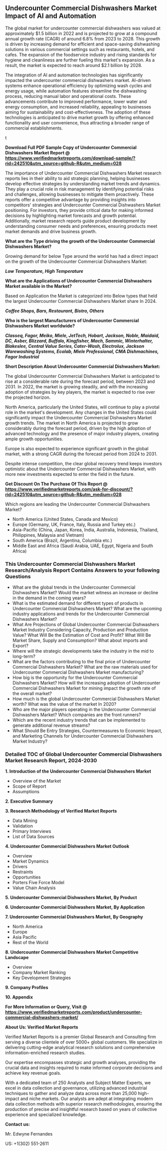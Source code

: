 <h2>Undercounter Commercial Dishwashers Market Impact of AI and Automation</h2><p>The global market for undercounter commercial dishwashers was valued at approximately $1.5 billion in 2022 and is projected to grow at a compound annual growth rate (CAGR) of around 6.8% from 2023 to 2028. This growth is driven by increasing demand for efficient and space-saving dishwashing solutions in various commercial settings such as restaurants, hotels, and cafes. The expansion of the foodservice industry and rising standards for hygiene and cleanliness are further fueling this market's expansion. As a result, the market is expected to reach around $2.1 billion by 2028.</p><p>The integration of AI and automation technologies has significantly impacted the undercounter commercial dishwashers market. AI-driven systems enhance operational efficiency by optimizing wash cycles and energy usage, while automation features streamline the dishwashing process, reducing manual labor and operational costs. These advancements contribute to improved performance, lower water and energy consumption, and increased reliability, appealing to businesses aiming for sustainability and cost-effectiveness. The adoption of these technologies is anticipated to drive market growth by offering enhanced functionality and user convenience, thus attracting a broader range of commercial establishments.</p>t</p><p id="" class=""><strong>Download Full PDF Sample Copy of Undercounter Commercial Dishwashers Market Report @ <a href="https://www.verifiedmarketreports.com/download-sample/?rid=242510&utm_source=github-R&utm_medium=028" target="_blank">https://www.verifiedmarketreports.com/download-sample/?rid=242510&utm_source=github-R&utm_medium=028</a></strong></p><p>The importance of&nbsp;Undercounter Commercial Dishwashers Market research reports lies in their ability to aid strategic planning, helping businesses develop effective strategies by understanding market trends and dynamics. They play a crucial role in risk management by identifying potential risks and challenges, allowing businesses to mitigate them proactively. These reports offer a competitive advantage by providing insights into competitors' strategies and Undercounter Commercial Dishwashers Market positioning. For investors, they provide critical data for making informed decisions by highlighting market forecasts and growth potential. Additionally, market research reports guide product development by understanding consumer needs and preferences, ensuring products meet market demands and drive business growth.</p><p><strong>What are the&nbsp;Type driving the growth of the Undercounter Commercial Dishwashers Market?</strong></p><p id="" class="">Growing demand for below Type around the world has had a direct impact on the growth of the Undercounter Commercial Dishwashers Market:</p><em><strong>Low Temperature, High Temperature</strong></em></p><strong>What are the&nbsp;Applications&nbsp;of Undercounter Commercial Dishwashers Market available in the Market?</strong></p><p id="" class="">Based on Application the Market is categorized into Below types that held the largest Undercounter Commercial Dishwashers Market share In 2024.</p><em><strong>Coffee Shops, Bars, Restaurant, Bistro, Others</strong></em></p><strong>Who is the largest Manufacturers of Undercounter Commercial Dishwashers Market worldwide?</strong></p><p><em><strong>Classeq, Fagor, Meiko, Miele, JetTech, Hobart, Jackson, Noble, Maidaid, DC, Asber, Blizzard, Buffalo, Kingfisher, Mach, Sammic, Winterhalter, Blakeslee, Central Value Series, Cater-Wash, Electrolux, Jackson Warewashing Systems, Ecolab, Miele Professional, CMA Dishmachines, Fagor Industrial</strong></em></p><p id="" class=""><strong>Short Description About Undercounter Commercial Dishwashers Market:</strong></p><p>The global Undercounter Commercial Dishwashers Market is anticipated to rise at a considerable rate during the forecast period, between 2023 and 2031. In 2022, the market is growing steadily, and with the increasing adoption of strategies by key players, the market is expected to rise over the projected horizon.</p><p>North America, particularly the United States, will continue to play a pivotal role in the market's development. Any changes in the United States could significantly impact the Undercounter Commercial Dishwashers Market growth trends. The market in North America is projected to grow considerably during the forecast period, driven by the high adoption of advanced technology and the presence of major industry players, creating ample growth opportunities.</p><p>Europe is also expected to experience significant growth in the global market, with a strong CAGR during the forecast period from 2024 to 2031.</p><p>Despite intense competition, the clear global recovery trend keeps investors optimistic about the Undercounter Commercial Dishwashers Market, with more new investments expected to enter the field in the future.</p><p id="" class=""><strong>Get Discount On The Purchase Of This Report @ <a href="https://www.verifiedmarketreports.com/ask-for-discount/?rid=242510&utm_source=github-R&utm_medium=028" target="_blank">https://www.verifiedmarketreports.com/ask-for-discount/?rid=242510&utm_source=github-R&utm_medium=028</a></strong></p>Which regions are leading the Undercounter Commercial Dishwashers Market?</p><ul><li>North America (United States, Canada and Mexico)</li><li>Europe (Germany, UK, France, Italy, Russia and Turkey etc.)</li><li>Asia-Pacific (China, Japan, Korea, India, Australia, Indonesia, Thailand, Philippines, Malaysia and Vietnam)</li><li>South America (Brazil, Argentina, Columbia etc.)</li><li>Middle East and Africa (Saudi Arabia, UAE, Egypt, Nigeria and South Africa)</li></ul><h3 id="" class="">This Undercounter Commercial Dishwashers Market Research/Analysis Report Contains Answers to your following Questions</h3><ul><li>What are the global trends in the Undercounter Commercial Dishwashers Market? Would the market witness an increase or decline in the demand in the coming years?</li><li>What is the estimated demand for different types of products in Undercounter Commercial Dishwashers Market? What are the upcoming industry applications and trends for the Undercounter Commercial Dishwashers Market?</li><li>What Are Projections of Global Undercounter Commercial Dishwashers Market Industry Considering Capacity, Production and Production Value? What Will Be the Estimation of Cost and Profit? What Will Be Market Share, Supply and Consumption? What about imports and Export?</li><li>Where will the strategic developments take the industry in the mid to long-term?</li><li>What are the factors contributing to the final price of Undercounter Commercial Dishwashers Market? What are the raw materials used for Undercounter Commercial Dishwashers Market manufacturing?</li><li>How big is the opportunity for the Undercounter Commercial Dishwashers Market? How will the increasing adoption of Undercounter Commercial Dishwashers Market for mining impact the growth rate of the overall market?</li><li>How much is the global Undercounter Commercial Dishwashers Market worth? What was the value of the market In 2020?</li><li>Who are the major players operating in the Undercounter Commercial Dishwashers Market? Which companies are the front runners?</li><li>Which are the recent industry trends that can be implemented to generate additional revenue streams?</li><li>What Should Be Entry Strategies, Countermeasures to Economic Impact, and Marketing Channels for Undercounter Commercial Dishwashers Market Industry?</li></ul><h3 id="" class="">Detailed TOC of Global Undercounter Commercial Dishwashers Market Research Report, 2024-2030</h3><p id="" class=""><strong>1. Introduction of the Undercounter Commercial Dishwashers Market</strong></p><ul><li>Overview of the Market</li><li>Scope of Report</li><li>Assumptions</li></ul><p id="" class=""><strong>2. Executive Summary</strong></p><p id="" class=""><strong>3. Research Methodology of Verified Market Reports</strong></p><ul><li>Data Mining</li><li>Validation</li><li>Primary Interviews</li><li>List of Data Sources</li></ul><p id="" class=""><strong>4. Undercounter Commercial Dishwashers Market Outlook</strong></p><ul><li>Overview</li><li>Market Dynamics</li><li>Drivers</li><li>Restraints</li><li>Opportunities</li><li>Porters Five Force Model</li><li>Value Chain Analysis</li></ul><p id="" class=""><strong>5. Undercounter Commercial Dishwashers Market, By Product</strong></p><p id="" class=""><strong>6. Undercounter Commercial Dishwashers Market, By Application</strong></p><p id="" class=""><strong>7. Undercounter Commercial Dishwashers Market, By Geography</strong></p><ul><li>North America</li><li>Europe</li><li>Asia Pacific</li><li>Rest of the World</li></ul><p id="" class=""><strong>8. Undercounter Commercial Dishwashers Market Competitive Landscape</strong></p><ul><li>Overview</li><li>Company Market Ranking</li><li>Key Development Strategies</li></ul><p id="" class=""><strong>9. Company Profiles</strong></p><p id="" class=""><strong>10. Appendix</strong></p><p id="" class=""><strong>For More Information or Query, Visit @ <a href="https://www.verifiedmarketreports.com/product/undercounter-commercial-dishwashers-market/" target="_blank">https://www.verifiedmarketreports.com/product/undercounter-commercial-dishwashers-market/</a></strong></p><p id="" class=""><strong>About Us: Verified Market Reports</strong></p><p id="" class="">Verified Market Reports is a premier Global Research and Consulting firm serving a diverse clientele of over 5000+ global customers. We specialize in delivering cutting-edge analytical research solutions and comprehensive information-enriched research studies.</p><p id="" class="">Our expertise encompasses strategic and growth analyses, providing the crucial data and insights required to make informed corporate decisions and achieve key revenue goals.</p><p id="" class="">With a dedicated team of 250 Analysts and Subject Matter Experts, we excel in data collection and governance, utilizing advanced industrial techniques to gather and analyze data across more than 25,000 high-impact and niche markets. Our analysts are adept at integrating modern data collection methods with superior research methodologies, ensuring the production of precise and insightful research based on years of collective experience and specialized knowledge.</p><p id="" class=""><strong>Contact us:</strong></p><p id="" class="">Mr. Edwyne Fernandes</p><p id="" class="">US: +1(302) 551-2611</p>